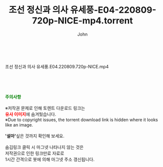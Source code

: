 ﻿---
layout: post
title:  "조선 정신과 의사 유세풍-E04-220809-720p-NICE-mp4.torrent"
author: John
categories: [ 드라마 ]
tags: [  ]
image:  
description: "조선 정신과 의사 유세풍-E04-220809-720p-NICE-mp4 torrent 정보 공유"
toc: true
toc_sticky: true
---

<br>
<div class="view-img">
<a class="view_image" href="https://torrentmobile60.com/bbs/view_image.php?fn=%2Fdata%2Ffile%2Fdrama%2F3735182707_M7yL4pAP_3ea3a19fa70883c97ad76e1b6719d90f050523de.jpg" target="_blank"><img alt="" class="img-tag" content="https://torrentmobile60.com/data/file/drama/3735182707_M7yL4pAP_3ea3a19fa70883c97ad76e1b6719d90f050523de.jpg" itemprop="image" src="https://torrentmobile60.com/data/file/drama/3735182707_M7yL4pAP_3ea3a19fa70883c97ad76e1b6719d90f050523de.jpg"/></a></div><div class="view-content" itemprop="description">
<p>조선 정신과 의사 유세풍.E04.220809.720p-NICE.mp4<br/></p> </div>
    
<br><br><br>
<p data-ke-size="size16"><b><span style="color: green;">주의사항</span></b><br /><br />※저작권 문제로 인해 토렌트 다운로드 링크는<br /><b><span style="color: red;">유사 이미지</span></b>에 숨겨뒀습니다.<br />※Due to copyright issues, the torrent download link is hidden where it looks like an image.<br /><br /><b>'설마'</b>싶은 것까지 확인해 보세요.<br /><br />숨김링크 클릭 시 마그넷 나타나지 않는 것은<br />저작권으로 인한 링크만료 자료로<br />1시간 간격으로 봇에 의해 마그넷 주소 갱신됩니다.</p>
